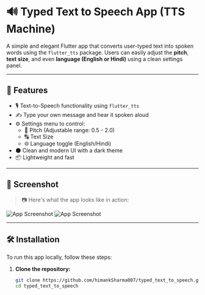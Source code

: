 # 🔊 Typed Text to Speech App (TTS Machine)

A simple and elegant Flutter app that converts user-typed text into spoken words using the `flutter_tts` package. Users can easily adjust the **pitch**, **text size**, and even **language (English or Hindi)** using a clean settings panel.

---

## 📱 Features

- 🎙️ Text-to-Speech functionality using `flutter_tts`
- ✍️ Type your own message and hear it spoken aloud
- ⚙️ Settings menu to control:
    - 🔼 Pitch (Adjustable range: 0.5 - 2.0)
    - 🔠 Text Size
    - 🌐 Language toggle (English/Hindi)
- 🌑 Clean and modern UI with a dark theme
- 📦 Lightweight and fast

---

## 📸 Screenshot

> 📷 Here's what the app looks like in action:

![App Screenshot](tts_1.png)
![App Screenshot](tts_2.png)

---

## 🛠️ Installation

To run this app locally, follow these steps:

1. **Clone the repository:**

   ```bash
   git clone https://github.com/himankSharma007/typed_text_to_speech.git
   cd typed_text_to_speech
